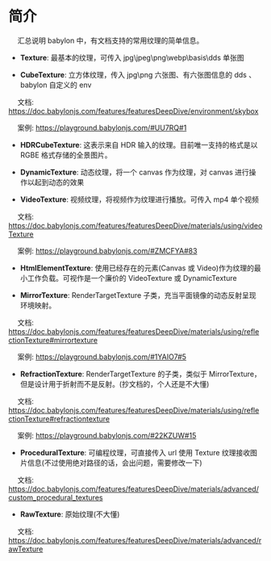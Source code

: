 # 简介
&emsp; 汇总说明 babylon 中，有文档支持的常用纹理的简单信息。

* **Texture**: 最基本的纹理，可传入 jpg\jpeg\png\webp\basis\dds 单张图

* **CubeTexture**: 立方体纹理，传入 jpg\png 六张图、有六张图信息的 dds 、babylon 自定义的 env

&emsp; 文档: https://doc.babylonjs.com/features/featuresDeepDive/environment/skybox

&emsp; 案例: https://playground.babylonjs.com/#UU7RQ#1

* **HDRCubeTexture**: 这表示来自 HDR 输入的纹理。目前唯一支持的格式是以 RGBE 格式存储的全景图片。

* **DynamicTexture**: 动态纹理，将一个 canvas 作为纹理，对 canvas 进行操作以起到动态的效果

* **VideoTexture**: 视频纹理，将视频作为纹理进行播放。可传入 mp4 单个视频

&emsp; 文档: https://doc.babylonjs.com/features/featuresDeepDive/materials/using/videoTexture

&emsp; 案例: https://playground.babylonjs.com/#ZMCFYA#83

* **HtmlElementTexture**: 使用已经存在的元素(Canvas 或 Video)作为纹理的最小工作负载。可视作是一个廉价的 VideoTexture 或 DynamicTexture


* **MirrorTexture**: RenderTargetTexture 子类，充当平面镜像的动态反射呈现环境映射。

&emsp; 文档: https://doc.babylonjs.com/features/featuresDeepDive/materials/using/reflectionTexture#mirrortexture

&emsp; 案例: https://playground.babylonjs.com/#1YAIO7#5

* **RefractionTexture**: RenderTargetTexture 的子类，类似于 MirrorTexture，但是设计用于折射而不是反射。(抄文档的，个人还是不大懂)

&emsp; 文档: https://doc.babylonjs.com/features/featuresDeepDive/materials/using/reflectionTexture#refractiontexture

&emsp; 案例: https://playground.babylonjs.com/#22KZUW#15


* **ProceduralTexture**: 可编程纹理，可直接传入 url 使用 Texture 纹理接收图片信息(不过使用绝对路径的话，会出问题，需要修改一下)

&emsp; 文档: https://doc.babylonjs.com/features/featuresDeepDive/materials/advanced/custom_procedural_textures


<!-- * **RawCubeTexture**: 待完善 -->

* **RawTexture**: 原始纹理(不大懂)

&emsp; 文档: https://doc.babylonjs.com/features/featuresDeepDive/materials/advanced/rawTexture

<!-- * **RawTexture3d**: 待完善 -->

<!-- * **RawTexture2DArray**: 待完善 -->